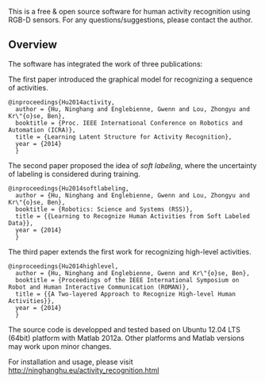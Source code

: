 This is a free & open source software for human activity recognition using RGB-D sensors. For any questions/suggestions, please contact the author.

Overview
--------

The software has integrated the work of three publications:

The first paper introduced the graphical model for recognizing a sequence of activities.

    @inproceedings{Hu2014activity,
      author = {Hu, Ninghang and Englebienne, Gwenn and Lou, Zhongyu and Kr\"{o}se, Ben},
      booktitle = {Proc. IEEE International Conference on Robotics and Automation (ICRA)},
      title = {Learning Latent Structure for Activity Recognition},
      year = {2014}
      }

The second paper proposed the idea of *soft labeling*, where the uncertainty of labeling is considered during training.

    @inproceedings{Hu2014softlabeling,
      author = {Hu, Ninghang and Englebienne, Gwenn and Lou, Zhongyu and Kr\"{o}se, Ben},
      booktitle = {Robotics: Science and Systems (RSS)},
      title = {{Learning to Recognize Human Activities from Soft Labeled Data}},
      year = {2014}
      }

The third paper extends the first work for recognizing high-level activities.

    @inproceedings{Hu2014highlevel,
      author = {Hu, Ninghang and Englebienne, Gwenn and Kr\"{o}se, Ben},
      booktitle = {Proceedings of the IEEE International Symposium on Robot and Human Interactive Communication (ROMAN)},
      title = {{A Two-layered Approach to Recognize High-level Human Activities}},
      year = {2014}
      }

The source code is developped and tested based on Ubuntu 12.04 LTS (64bit) platform with Matlab 2012a. Other platforms and Matlab versions may work upon minor changes.

For installation and usage, please visit http://ninghanghu.eu/activity_recognition.html
